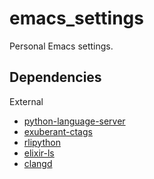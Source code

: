 emacs_settings
==============

Personal Emacs settings.

Dependencies
------------

External

* [python-language-server](https://pypi.org/project/python-language-server/)
* [exuberant-ctags](http://ctags.sourceforge.net/)
* [rlipython](https://github.com/ipython/rlipython)
* [elixir-ls](https://github.com/JakeBecker/elixir-ls)
* [clangd](https://clang.llvm.org/extra/clangd.html)
